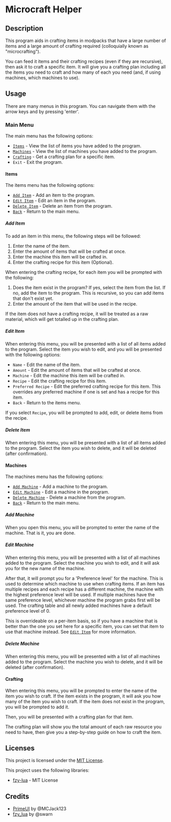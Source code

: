 # Microcraft Helper

## Description

This program aids in crafting items in modpacks that have a large number of
items and a large amount of crafting required (colloquially known as
"microcrafting").

You can feed it items and their crafting recipes (even if they are recursive),
then ask it to craft a specific item. It will give you a crafting plan including
all the items you need to craft and how many of each you need (and, if using 
machines, which machines to use).

## Usage

There are many menus in this program. You can navigate them with the arrow keys
and by pressing 'enter'.

### Main Menu

The main menu has the following options:

* [`Items`](#items) - View the list of items you have added to the program.
* [`Machines`](#machines) - View the list of machines you have added to the program.
* [`Crafting`](#crafting) - Get a crafting plan for a specific item.
* `Exit` - Exit the program.

#### Items

The items menu has the following options:

* [`Add Item`](#add-item) - Add an item to the program.
* [`Edit Item`](#edit-item) - Edit an item in the program.
* [`Delete Item`](#delete-item) - Delete an item from the program.
* [`Back`](#main-menu) - Return to the main menu.

##### Add Item

To add an item in this menu, the following steps will be followed:

1. Enter the name of the item.
2. Enter the amount of items that will be crafted at once.
3. Enter the machine this item will be crafted in.
4. Enter the crafting recipe for this item (Optional).

When entering the crafting recipe, for each item you will be prompted with the
following:

1. Does the item exist in the program? If yes, select the item from the list. If
  no, add the item to the program. This is recursive, so you can add items that
  don't exist yet.
2. Enter the amount of the item that will be used in the recipe.

If the item does not have a crafting recipe, it will be treated as a raw
material, which will get totalled up in the crafting plan.

##### Edit Item

When entering this menu, you will be presented with a list of all items added to
the program. Select the item you wish to edit, and you will be presented with
the following options:

* `Name` - Edit the name of the item.
* `Amount` - Edit the amount of items that will be crafted at once.
* `Machine` - Edit the machine this item will be crafted in.
* `Recipe` - Edit the crafting recipe for this item.
* `Preferred Recipe` - Edit the preferred crafting recipe for this item. This 
  overrides any preferred machine if one is set and has a recipe for this item.
* `Back` - Return to the items menu.

If you select `Recipe`, you will be prompted to add, edit, or delete items from
the recipe.

##### Delete Item

When entering this menu, you will be presented with a list of all items added to
the program. Select the item you wish to delete, and it will be deleted (after
confirmation).

#### Machines

The machines menu has the following options:

* [`Add Machine`](#add-machine) - Add a machine to the program.
* [`Edit Machine`](#edit-machine) - Edit a machine in the program.
* [`Delete Machine`](#delete-machine) - Delete a machine from the program.
* [`Back`](#main-menu) - Return to the main menu.

##### Add Machine

When you open this menu, you will be prompted to enter the name of the machine.
That is it, you are done.

##### Edit Machine

When entering this menu, you will be presented with a list of all machines added
to the program. Select the machine you wish to edit, and it will ask you for the
new name of the machine. 

After that, it will prompt you for a 'Preference level' for the machine. This is
used to determine which machine to use when crafting items. If an item has
multiple recipes and each recipe has a different machine, the machine with the
highest preference level will be used. If multiple machines have the same
preference level, whichever machine the program grabs first will be used. The 
crafting table and all newly added machines have a default preference level of
0.

This is overrideable on a per-item basis, so if you have a machine that is
better than the one you set here for a specific item, you can set that item to
use that machine instead. See [`Edit Item`](#edit-item) for more information.

##### Delete Machine

When entering this menu, you will be presented with a list of all machines added
to the program. Select the machine you wish to delete, and it will be deleted
(after confirmation).

#### Crafting

When entering this menu, you will be prompted to enter the name of the item you
wish to craft. If the item exists in the program, it will ask you how many of
the item you wish to craft. If the item does not exist in the program, you will
be prompted to add it.

Then, you will be presented with a crafting plan for that item.

The crafting plan will show you the total amount of each raw resource you need
to have, then give you a step-by-step guide on how to craft the item.

## Licenses

This project is licensed under the [MIT License](LICENSE).

This project uses the following libraries:

* [fzy-lua](lib/fzy-lua) - MIT License

## Credits

* [PrimeUI](https://github.com/MCJack123/PrimeUI/tree/master) by @MCJack123
* [fzy_lua](https://github.com/swarn/fzy-lua) by @swarn